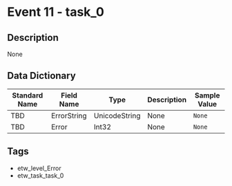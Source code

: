# Event 11 - task_0

## Description
None

## Data Dictionary
|Standard Name|Field Name|Type|Description|Sample Value|
|---|---|---|---|---|
|TBD|ErrorString|UnicodeString|None|`None`|
|TBD|Error|Int32|None|`None`|

## Tags
* etw_level_Error
* etw_task_task_0